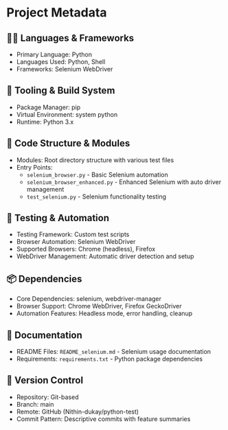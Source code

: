 # Project Metadata

## 🧑‍💻 Languages & Frameworks
- Primary Language: Python
- Languages Used: Python, Shell
- Frameworks: Selenium WebDriver

## 🔧 Tooling & Build System
- Package Manager: pip
- Virtual Environment: system python
- Runtime: Python 3.x

## 📁 Code Structure & Modules
- Modules: Root directory structure with various test files
- Entry Points: 
  - `selenium_browser.py` - Basic Selenium automation
  - `selenium_browser_enhanced.py` - Enhanced Selenium with auto driver management
  - `test_selenium.py` - Selenium functionality testing

## 🧪 Testing & Automation
- Testing Framework: Custom test scripts
- Browser Automation: Selenium WebDriver
- Supported Browsers: Chrome (headless), Firefox
- WebDriver Management: Automatic driver detection and setup

## 📦 Dependencies
- Core Dependencies: selenium, webdriver-manager
- Browser Support: Chrome WebDriver, Firefox GeckoDriver
- Automation Features: Headless mode, error handling, cleanup

## 📄 Documentation
- README Files: `README_selenium.md` - Selenium usage documentation
- Requirements: `requirements.txt` - Python package dependencies

## 🔄 Version Control
- Repository: Git-based
- Branch: main
- Remote: GitHub (Nithin-dukay/python-test)
- Commit Pattern: Descriptive commits with feature summaries
